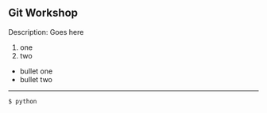 ## Git Workshop
Description: Goes here 
1. one
2. two
* bullet one
* bullet two
----
```bash
$ python 
